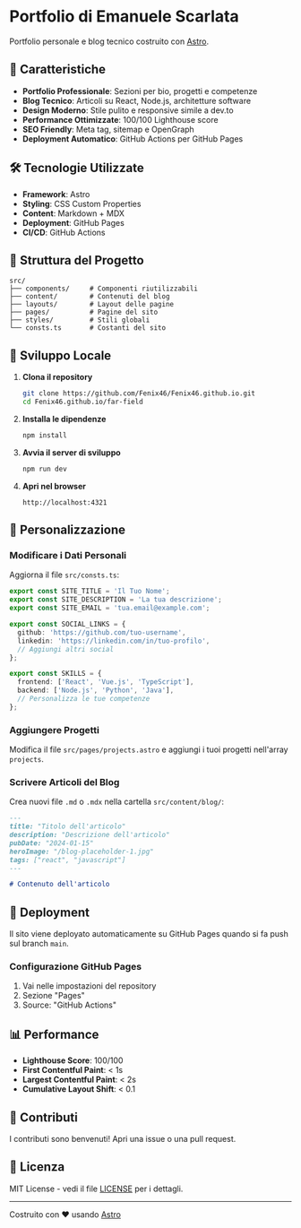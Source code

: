 # Portfolio di Emanuele Scarlata

Portfolio personale e blog tecnico costruito con [Astro](https://astro.build).

## 🚀 Caratteristiche

- **Portfolio Professionale**: Sezioni per bio, progetti e competenze
- **Blog Tecnico**: Articoli su React, Node.js, architetture software
- **Design Moderno**: Stile pulito e responsive simile a dev.to
- **Performance Ottimizzate**: 100/100 Lighthouse score
- **SEO Friendly**: Meta tag, sitemap e OpenGraph
- **Deployment Automatico**: GitHub Actions per GitHub Pages

## 🛠️ Tecnologie Utilizzate

- **Framework**: Astro
- **Styling**: CSS Custom Properties
- **Content**: Markdown + MDX
- **Deployment**: GitHub Pages
- **CI/CD**: GitHub Actions

## 📁 Struttura del Progetto

```
src/
├── components/     # Componenti riutilizzabili
├── content/        # Contenuti del blog
├── layouts/        # Layout delle pagine
├── pages/          # Pagine del sito
├── styles/         # Stili globali
└── consts.ts       # Costanti del sito
```

## 🚀 Sviluppo Locale

1. **Clona il repository**
   ```bash
   git clone https://github.com/Fenix46/Fenix46.github.io.git
   cd Fenix46.github.io/far-field
   ```

2. **Installa le dipendenze**
   ```bash
   npm install
   ```

3. **Avvia il server di sviluppo**
   ```bash
   npm run dev
   ```

4. **Apri nel browser**
   ```
   http://localhost:4321
   ```

## 📝 Personalizzazione

### Modificare i Dati Personali

Aggiorna il file `src/consts.ts`:

```typescript
export const SITE_TITLE = 'Il Tuo Nome';
export const SITE_DESCRIPTION = 'La tua descrizione';
export const SITE_EMAIL = 'tua.email@example.com';

export const SOCIAL_LINKS = {
  github: 'https://github.com/tuo-username',
  linkedin: 'https://linkedin.com/in/tuo-profilo',
  // Aggiungi altri social
};

export const SKILLS = {
  frontend: ['React', 'Vue.js', 'TypeScript'],
  backend: ['Node.js', 'Python', 'Java'],
  // Personalizza le tue competenze
};
```

### Aggiungere Progetti

Modifica il file `src/pages/projects.astro` e aggiungi i tuoi progetti nell'array `projects`.

### Scrivere Articoli del Blog

Crea nuovi file `.md` o `.mdx` nella cartella `src/content/blog/`:

```markdown
---
title: "Titolo dell'articolo"
description: "Descrizione dell'articolo"
pubDate: "2024-01-15"
heroImage: "/blog-placeholder-1.jpg"
tags: ["react", "javascript"]
---

# Contenuto dell'articolo
```

## 🚀 Deployment

Il sito viene deployato automaticamente su GitHub Pages quando si fa push sul branch `main`.

### Configurazione GitHub Pages

1. Vai nelle impostazioni del repository
2. Sezione "Pages"
3. Source: "GitHub Actions"

## 📊 Performance

- **Lighthouse Score**: 100/100
- **First Contentful Paint**: < 1s
- **Largest Contentful Paint**: < 2s
- **Cumulative Layout Shift**: < 0.1

## 🤝 Contributi

I contributi sono benvenuti! Apri una issue o una pull request.

## 📄 Licenza

MIT License - vedi il file [LICENSE](LICENSE) per i dettagli.

---

Costruito con ❤️ usando [Astro](https://astro.build)
